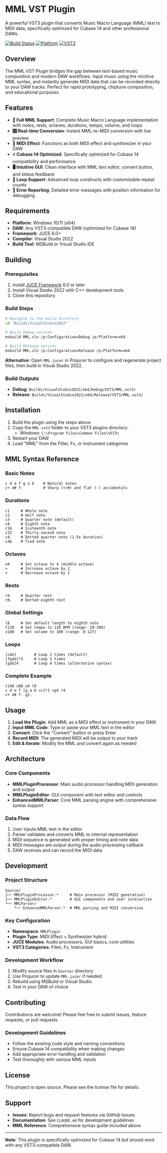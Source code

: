 # MML VST Plugin

A powerful VST3 plugin that converts Music Macro Language (MML) text to MIDI data, specifically optimized for Cubase 14 and other professional DAWs.

[![Build Status](https://img.shields.io/badge/build-passing-brightgreen.svg)](#building)
[![Platform](https://img.shields.io/badge/platform-Windows-blue.svg)](#requirements)
[![VST3](https://img.shields.io/badge/format-VST3-orange.svg)](#features)

## Overview

The MML VST Plugin bridges the gap between text-based music composition and modern DAW workflows. Input music using the intuitive MML syntax, and instantly generate MIDI data that can be recorded directly to your DAW tracks. Perfect for rapid prototyping, chiptune composition, and educational purposes.

## Features

- **🎵 Full MML Support**: Complete Music Macro Language implementation with notes, rests, octaves, durations, tempo, volume, and loops
- **🎛️ Real-time Conversion**: Instant MML-to-MIDI conversion with live preview
- **🎹 MIDI Effect**: Functions as both MIDI effect and synthesizer in your DAW
- **⚡ Cubase 14 Optimized**: Specifically optimized for Cubase 14 compatibility and performance
- **🖥️ Intuitive GUI**: Clean interface with MML text editor, convert button, and status feedback
- **🔄 Loop Support**: Advanced loop constructs with customizable repeat counts
- **📝 Error Reporting**: Detailed error messages with position information for debugging

## Requirements

- **Platform**: Windows 10/11 (x64)
- **DAW**: Any VST3-compatible DAW (optimized for Cubase 14)
- **Framework**: JUCE 6.0+
- **Compiler**: Visual Studio 2022
- **Build Tool**: MSBuild or Visual Studio IDE

## Building

### Prerequisites

1. Install [JUCE Framework](https://juce.com/get-juce) 6.0 or later
2. Install Visual Studio 2022 with C++ development tools
3. Clone this repository

### Build Steps

```bash
# Navigate to the build directory
cd "Builds/VisualStudio2022"

# Build Debug version
msbuild MML.sln /p:Configuration=Debug /p:Platform=x64

# Build Release version
msbuild MML.sln /p:Configuration=Release /p:Platform=x64
```

**Alternative**: Open `MML.jucer` in Projucer to configure and regenerate project files, then build in Visual Studio 2022.

### Build Outputs

- **Debug**: `Builds/VisualStudio2022/x64/Debug/VST3/MML.vst3/`
- **Release**: `Builds/VisualStudio2022/x64/Release/VST3/MML.vst3/`

## Installation

1. Build the plugin using the steps above
2. Copy the `MML.vst3` folder to your VST3 plugins directory:
   - Windows: `C:\Program Files\Common Files\VST3\`
3. Restart your DAW
4. Load "MML" from the Filter, Fx, or Instrument categories

## MML Syntax Reference

### Basic Notes
```
c d e f g a b    # Natural notes
c+ d# f-         # Sharp (+/#) and flat (-) accidentals
```

### Durations
```
c1     # Whole note
c2     # Half note  
c4     # Quarter note (default)
c8     # Eighth note
c16    # Sixteenth note
c32    # Thirty-second note
c4.    # Dotted quarter note (1.5x duration)
c4&    # Tied note
```

### Octaves
```
o4     # Set octave to 4 (middle octave)
>      # Increase octave by 1
<      # Decrease octave by 1
```

### Rests
```
r4     # Quarter rest
r8.    # Dotted eighth rest
```

### Global Settings
```
l8     # Set default length to eighth note
t120   # Set tempo to 120 BPM (range: 20-300)
v100   # Set volume to 100 (range: 0-127)
```

### Loops
```
[cde]        # Loop 2 times (default)
[fgab]*3     # Loop 3 times
[gab]4       # Loop 4 times (alternative syntax)
```

### Complete Example
```
t140 v80 o4 l8 
c d e f [g a b >c]*2 <g4 r4
c+ d# f- g2.
```

## Usage

1. **Load the Plugin**: Add MML as a MIDI effect or instrument in your DAW
2. **Input MML Code**: Type or paste your MML text in the editor
3. **Convert**: Click the "Convert" button or press Enter
4. **Record MIDI**: The generated MIDI will be output to your track
5. **Edit & Iterate**: Modify the MML and convert again as needed

## Architecture

### Core Components

- **MMLPluginProcessor**: Main audio processor handling MIDI generation and output
- **MMLPluginEditor**: GUI component with text editor and controls
- **EnhancedMMLParser**: Core MML parsing engine with comprehensive syntax support

### Data Flow

1. User inputs MML text in the editor
2. Parser validates and converts MML to internal representation
3. MIDI sequence is generated with proper timing and note data
4. MIDI messages are output during the audio processing callback
5. DAW receives and can record the MIDI data

## Development

### Project Structure

```
Source/
├── MMLPluginProcessor.*     # Main processor (MIDI generation)
├── MMLPluginEditor.*        # GUI components and user interaction
└── MMLParser/
    └── EnhancedMMLParser.*  # MML parsing and MIDI conversion
```

### Key Configuration

- **Namespace**: `MMLPlugin`
- **Plugin Type**: MIDI Effect + Synthesizer hybrid
- **JUCE Modules**: Audio processors, GUI basics, core utilities
- **VST3 Categories**: Filter, Fx, Instrument

### Development Workflow

1. Modify source files in `Source/` directory
2. Use Projucer to update `MML.jucer` if needed
3. Rebuild using MSBuild or Visual Studio
4. Test in your DAW of choice

## Contributing

Contributions are welcome! Please feel free to submit issues, feature requests, or pull requests.

### Development Guidelines

- Follow the existing code style and naming conventions
- Ensure Cubase 14 compatibility when making changes
- Add appropriate error handling and validation
- Test thoroughly with various MML inputs

## License

This project is open source. Please see the license file for details.

## Support

- **Issues**: Report bugs and request features via GitHub Issues
- **Documentation**: See `CLAUDE.md` for development guidelines
- **MML Reference**: Comprehensive syntax guide included above

---

**Note**: This plugin is specifically optimized for Cubase 14 but should work with any VST3-compatible DAW.